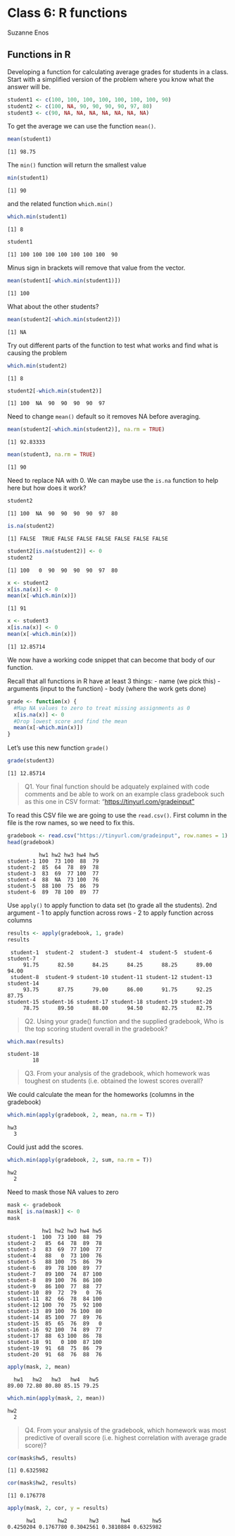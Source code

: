 Class 6: R functions
================
Suzanne Enos

## Functions in R

Developing a function for calculating average grades for students in a
class. Start with a simplified version of the problem where you know
what the answer will be.

``` r
student1 <- c(100, 100, 100, 100, 100, 100, 100, 90)
student2 <- c(100, NA, 90, 90, 90, 90, 97, 80)
student3 <- c(90, NA, NA, NA, NA, NA, NA, NA)
```

To get the average we can use the function `mean()`.

``` r
mean(student1)
```

    [1] 98.75

The `min()` function will return the smallest value

``` r
min(student1)
```

    [1] 90

and the related function `which.min()`

``` r
which.min(student1)
```

    [1] 8

``` r
student1
```

    [1] 100 100 100 100 100 100 100  90

Minus sign in brackets will remove that value from the vector.

``` r
mean(student1[-which.min(student1)])
```

    [1] 100

What about the other students?

``` r
mean(student2[-which.min(student2)])
```

    [1] NA

Try out different parts of the function to test what works and find what
is causing the problem

``` r
which.min(student2)
```

    [1] 8

``` r
student2[-which.min(student2)]
```

    [1] 100  NA  90  90  90  90  97

Need to change `mean()` default so it removes NA before averaging.

``` r
mean(student2[-which.min(student2)], na.rm = TRUE)
```

    [1] 92.83333

``` r
mean(student3, na.rm = TRUE)
```

    [1] 90

Need to replace NA with 0. We can maybe use the `is.na` function to help
here but how does it work?

``` r
student2
```

    [1] 100  NA  90  90  90  90  97  80

``` r
is.na(student2)
```

    [1] FALSE  TRUE FALSE FALSE FALSE FALSE FALSE FALSE

``` r
student2[is.na(student2)] <- 0
student2
```

    [1] 100   0  90  90  90  90  97  80

``` r
x <- student2
x[is.na(x)] <- 0
mean(x[-which.min(x)])
```

    [1] 91

``` r
x <- student3
x[is.na(x)] <- 0
mean(x[-which.min(x)])
```

    [1] 12.85714

We now have a working code snippet that can become that body of our
function.

Recall that all functions in R have at least 3 things: - name (we pick
this) - arguments (input to the function) - body (where the work gets
done)

``` r
grade <- function(x) {
  #Map NA values to zero to treat missing assignments as 0
  x[is.na(x)] <- 0
  #Drop lowest score and find the mean
  mean(x[-which.min(x)])
}
```

Let’s use this new function `grade()`

``` r
grade(student3)
```

    [1] 12.85714

> Q1. Your final function should be adquately explained with code
> comments and be able to work on an example class gradebook such as
> this one in CSV format: “https://tinyurl.com/gradeinput”

To read this CSV file we are going to use the `read.csv()`. First column
in the file is the row names, so we need to fix this.

``` r
gradebook <- read.csv("https://tinyurl.com/gradeinput", row.names = 1)
head(gradebook)
```

              hw1 hw2 hw3 hw4 hw5
    student-1 100  73 100  88  79
    student-2  85  64  78  89  78
    student-3  83  69  77 100  77
    student-4  88  NA  73 100  76
    student-5  88 100  75  86  79
    student-6  89  78 100  89  77

Use `apply()` to apply function to data set (to grade all the students).
2nd argument - 1 to apply function across rows - 2 to apply function
across columns

``` r
results <- apply(gradebook, 1, grade)
results
```

     student-1  student-2  student-3  student-4  student-5  student-6  student-7 
         91.75      82.50      84.25      84.25      88.25      89.00      94.00 
     student-8  student-9 student-10 student-11 student-12 student-13 student-14 
         93.75      87.75      79.00      86.00      91.75      92.25      87.75 
    student-15 student-16 student-17 student-18 student-19 student-20 
         78.75      89.50      88.00      94.50      82.75      82.75 

> Q2. Using your grade() function and the supplied gradebook, Who is the
> top scoring student overall in the gradebook?

``` r
which.max(results)
```

    student-18 
            18 

> Q3. From your analysis of the gradebook, which homework was toughest
> on students (i.e. obtained the lowest scores overall?

We could calculate the mean for the homeworks (columns in the gradebook)

``` r
which.min(apply(gradebook, 2, mean, na.rm = T))
```

    hw3 
      3 

Could just add the scores.

``` r
which.min(apply(gradebook, 2, sum, na.rm = T))
```

    hw2 
      2 

Need to mask those NA values to zero

``` r
mask <- gradebook
mask[ is.na(mask)] <- 0
mask
```

               hw1 hw2 hw3 hw4 hw5
    student-1  100  73 100  88  79
    student-2   85  64  78  89  78
    student-3   83  69  77 100  77
    student-4   88   0  73 100  76
    student-5   88 100  75  86  79
    student-6   89  78 100  89  77
    student-7   89 100  74  87 100
    student-8   89 100  76  86 100
    student-9   86 100  77  88  77
    student-10  89  72  79   0  76
    student-11  82  66  78  84 100
    student-12 100  70  75  92 100
    student-13  89 100  76 100  80
    student-14  85 100  77  89  76
    student-15  85  65  76  89   0
    student-16  92 100  74  89  77
    student-17  88  63 100  86  78
    student-18  91   0 100  87 100
    student-19  91  68  75  86  79
    student-20  91  68  76  88  76

``` r
apply(mask, 2, mean)
```

      hw1   hw2   hw3   hw4   hw5 
    89.00 72.80 80.80 85.15 79.25 

``` r
which.min(apply(mask, 2, mean))
```

    hw2 
      2 

> Q4. From your analysis of the gradebook, which homework was most
> predictive of overall score (i.e. highest correlation with average
> grade score)?

``` r
cor(mask$hw5, results)
```

    [1] 0.6325982

``` r
cor(mask$hw2, results)
```

    [1] 0.176778

``` r
apply(mask, 2, cor, y = results)
```

          hw1       hw2       hw3       hw4       hw5 
    0.4250204 0.1767780 0.3042561 0.3810884 0.6325982 
